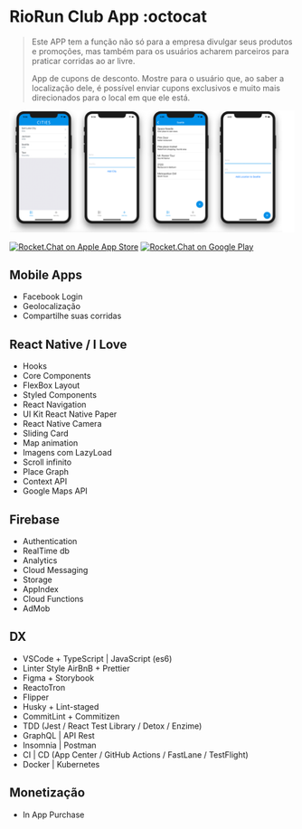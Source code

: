 # RioRun Club App :octocat

> Este APP tem a função não só para a empresa divulgar seus produtos e promoções, mas também para os usuários acharem parceiros para praticar corridas ao ar livre.
>
> App de cupons de desconto. Mostre para o usuário que, ao saber a localização dele, é possível enviar cupons exclusivos e muito mais direcionados para o local em que ele está.

![App Demo](/src/assets/app-base.png "App Demo")

[![Rocket.Chat on Apple App Store](https://user-images.githubusercontent.com/551004/29770691-a2082ff4-8bc6-11e7-89a6-964cd405ea8e.png)](https://itunes.apple.com/us/app/rocket-chat/id1148741252?mt=8)
[![Rocket.Chat on Google Play](https://user-images.githubusercontent.com/551004/29770692-a20975c6-8bc6-11e7-8ab0-1cde275496e0.png)](https://play.google.com/store/apps/details?id=chat.rocket.android)

## Mobile Apps

+ Facebook Login
+ Geolocalização
+ Compartilhe suas corridas

## React Native / I Love

+ Hooks
+ Core Components
+ FlexBox Layout
+ Styled Components
+ React Navigation
+ UI Kit React Native Paper
+ React Native Camera
+ Sliding Card
+ Map animation
+ Imagens com LazyLoad
+ Scroll infinito
+ Place Graph
+ Context API
+ Google Maps API

## Firebase

+ Authentication
+ RealTime db
+ Analytics
+ Cloud Messaging
+ Storage
+ AppIndex
+ Cloud Functions
+ AdMob

## DX

+ VSCode + TypeScript | JavaScript (es6)
+ Linter Style AirBnB + Prettier
+ Figma + Storybook
+ ReactoTron
+ Flipper
+ Husky + Lint-staged
+ CommitLint + Commitizen
+ TDD (Jest / React Test Library / Detox / Enzime)
+ GraphQL | API Rest
+ Insomnia | Postman
+ CI | CD (App Center / GitHub Actions / FastLane / TestFlight)
+ Docker | Kubernetes

## Monetização

+ In App Purchase
